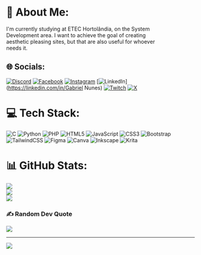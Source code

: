 # 💫 About Me:
I'm currently studying at ETEC Hortolândia, on the System<br>Development area. I want to achieve the goal of creating<br>aesthetic pleasing sites, but that are also useful for whoever <br>needs it.


## 🌐 Socials:
[![Discord](https://img.shields.io/badge/Discord-%237289DA.svg?logo=discord&logoColor=white)](https://discord.gg/https://discord.gg/vH7gGjNh) [![Facebook](https://img.shields.io/badge/Facebook-%231877F2.svg?logo=Facebook&logoColor=white)](https://www.facebook.com/gabriel.nunesdeandrade.5?locale=pt_BR) [![Instagram](https://img.shields.io/badge/Instagram-%23E4405F.svg?logo=Instagram&logoColor=white)](https://instagram.com/gab_nune) [![LinkedIn](https://img.shields.io/badge/LinkedIn-%230077B5.svg?logo=linkedin&logoColor=white)](https://linkedin.com/in/Gabriel Nunes) [![Twitch](https://img.shields.io/badge/Twitch-%239146FF.svg?logo=Twitch&logoColor=white)](https://twitch.tv/gabizz7777) [![X](https://img.shields.io/badge/X-black.svg?logo=X&logoColor=white)](https://x.com/@Coruja26ytG) 

# 💻 Tech Stack:
![C](https://img.shields.io/badge/c-%2300599C.svg?style=for-the-badge&logo=c&logoColor=white) ![Python](https://img.shields.io/badge/python-3670A0?style=for-the-badge&logo=python&logoColor=ffdd54) ![PHP](https://img.shields.io/badge/php-%23777BB4.svg?style=for-the-badge&logo=php&logoColor=white) ![HTML5](https://img.shields.io/badge/html5-%23E34F26.svg?style=for-the-badge&logo=html5&logoColor=white) ![JavaScript](https://img.shields.io/badge/javascript-%23323330.svg?style=for-the-badge&logo=javascript&logoColor=%23F7DF1E) ![CSS3](https://img.shields.io/badge/css3-%231572B6.svg?style=for-the-badge&logo=css3&logoColor=white) ![Bootstrap](https://img.shields.io/badge/bootstrap-%238511FA.svg?style=for-the-badge&logo=bootstrap&logoColor=white) ![TailwindCSS](https://img.shields.io/badge/tailwindcss-%2338B2AC.svg?style=for-the-badge&logo=tailwind-css&logoColor=white) ![Figma](https://img.shields.io/badge/figma-%23F24E1E.svg?style=for-the-badge&logo=figma&logoColor=white) ![Canva](https://img.shields.io/badge/Canva-%2300C4CC.svg?style=for-the-badge&logo=Canva&logoColor=white) ![Inkscape](https://img.shields.io/badge/Inkscape-e0e0e0?style=for-the-badge&logo=inkscape&logoColor=080A13) ![Krita](https://img.shields.io/badge/Krita-203759?style=for-the-badge&logo=krita&logoColor=EEF37B)
# 📊 GitHub Stats:
![](https://github-readme-stats.vercel.app/api?username=GabeNune&theme=dark&hide_border=false&include_all_commits=true&count_private=false)<br/>
![](https://nirzak-streak-stats.vercel.app/?user=GabeNune&theme=dark&hide_border=false)<br/>
![](https://github-readme-stats.vercel.app/api/top-langs/?username=GabeNune&theme=dark&hide_border=false&include_all_commits=true&count_private=false&layout=compact)

### ✍️ Random Dev Quote
![](https://quotes-github-readme.vercel.app/api?type=horizontal&theme=radical)

---
[![](https://visitcount.itsvg.in/api?id=GabeNune&icon=0&color=0)](https://visitcount.itsvg.in)

<!-- Proudly created with GPRM ( https://gprm.itsvg.in ) -->
